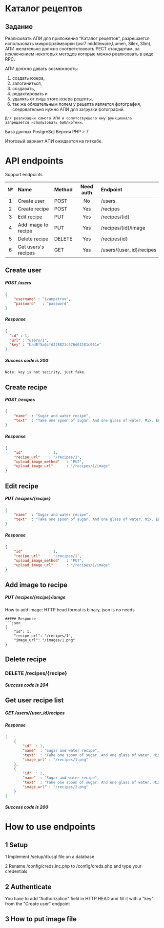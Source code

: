 # Каталог рецептов

## Задание
 
Реализовать АПИ для приложения “Каталог рецептов”, 
разрешается использовать микрофрэймворки (psr7 middleware,Lumen, Silex, Slim), 
АПИ желательно должно соответствовать РЕСТ стандартам, 
за исключением некоторых методов которые можно реализовать в виде RPC.

АПИ должно давать возможность:
  1. создать юзера, 
  2. залогиниться, 
  3. создавать, 
  4. редактировать и 
  5. удалять от лица этого юзера рецепты, 
  5. так же обязательным полем у рецепта является фотография, 
    следовательно нужно АПИ для загрузки фотографий. 

    Для реализации самого АПИ и сопутствующего ему функционала 
    запрещается использовать библиотеки.

База данных PostgreSql
Версия PHP > 7

Итоговый вариант АПИ ожидается на гитхабе.

# API endpoints

Support endpoints

| № | Name | Method | Need auth| Endpoint|  
| :---: | :--- | :--- | :---: | :--- | 
| 1 | Create user  | POST | No | /users |
| 2 | Create recipe | POST  | Yes | /recipes|
| 3 | Edit recipe   | PUT  | Yes | /recipes/{id} |
| 4 | Add image to recipe   | PUT  | Yes | /recipes/{id}/image |
| 5 | Delete recipe | DELETE  | Yes | /recipes{id} |
| 6 | Get users's recipes | GET | Yes | /users/{user_id}/recipes |

## Create user
##### POST /users
```json
{
    "username" : "ivanpetrov",
    "password"   : "password"
}
```
##### Response
```json
{
  "id" : 1,
  "url" : "users/1",
  "key" : "bad8f5a0cfd228821c576d61281c051e"
}
```
##### Success code is 200

    Note: key is not secirity, just fake.


## Create recipe
##### POST /recipes
```json
{
    "name"  : "Sugar and water recipe",
    "text"	: "Take one spoon of sugar. And one glass of water. Mix. Enjoy!"
}
```
##### Response
```json
{
    "id"            : 1,
    "recipe_url"	: "/recipes/1",
    "upload_image_method"	: "PUT",
    "upload_image_url"	    : "/recipes/1/image"
}
```

## Edit recipe
##### PUT /recipes/{recipe}
```json
{
    "name"  : "Sugar and water recipe",
    "text"	: "Take one spoon of sugar. And one glass of water. Mix. Enjoy!"
}
```
##### Response
```json
{
    "id"            : 1,
    "recipe_url"	: "/recipes/1",
    "upload_image_method"	: "PUT",
    "upload_image_url"	    : "/recipes/1/image"
}
```

## Add image to recipe
##### PUT /recipes/{recipe}/iamge

How to add image: HTTP head format is binary, json is no needs  

```
##### Response
```json
{
    "id": 1,
    "recipe_url": "/recipes/1",
    "image_url": "/images/1.png"
}
```

## Delete recipe
### DELETE /recipes/{recipe}
##### Success code is 204

## Get user recipe list
##### GET /users/{user_id}recipes

##### Response
```json
[
    {
        "id"  : 1,
        "name"  : "Sugar and water recipe",
        "text"	: "Take one spoon of sugar. And one glass of water. Mix. Enjoy!",
        "image_url" : "/recipes/1.png"
    },
    {
        "id"  : 2,
        "name"  : "Sugar and water recipe",
        "text"	: "Take one spoon of sugar. And one glass of water. Mix. Enjoy!",
        "image_url" : "/recipes/2.png"
    }
]
```
##### Success code is 200

# How to use endpoints

## 1 Setup

1 Implement /setup/db.sql file on a database
 
2 Rename /config/creds.inc.php to /config/creds.php and type your credentials 

## 2 Authenticate

You have to add "Authorization" field in HTTP HEAD and fill it with a "key" 
from the "Create user" endpoint

## 3 How to put image file
